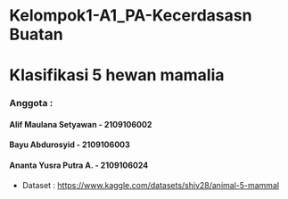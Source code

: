 # Kelompok1-A1_PA-Kecerdasasn Buatan
# Klasifikasi 5 hewan mamalia 

### Anggota :
#### Alif Maulana Setyawan - 2109106002
#### Bayu Abdurosyid       - 2109106003
#### Ananta Yusra Putra A. - 2109106024

* Dataset : https://www.kaggle.com/datasets/shiv28/animal-5-mammal
